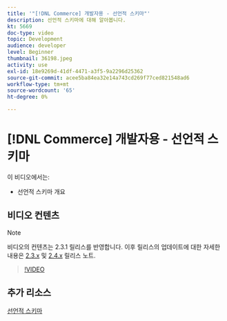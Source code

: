 ```yaml
---
title: '"[!DNL Commerce] 개발자용 - 선언적 스키마"'
description: 선언적 스키마에 대해 알아봅니다.
kt: 5669
doc-type: video
topic: Development
audience: developer
level: Beginner
thumbnail: 36198.jpeg
activity: use
exl-id: 18e9269d-41df-4471-a3f5-9a2296d25362
source-git-commit: acee5ba84ea32e14a743cd269f77ced821548ad6
workflow-type: tm+mt
source-wordcount: '65'
ht-degree: 0%

---
```


# [!DNL Commerce] 개발자용 - 선언적 스키마

이 비디오에서는:

- 선언적 스키마 개요

## 비디오 컨텐츠

>[!NOTE]
>
>비디오의 컨텐츠는 2.3.1 릴리스를 반영합니다. 이후 릴리스의 업데이트에 대한 자세한 내용은 [ 2.3.x](https://devdocs.magento.com/guides/v2.3/release-notes/bk-release-notes.html) 및 [2.4.x](https://devdocs.magento.com/guides/v2.4/release-notes/bk-release-notes.html) 릴리스 노트.

>[!VIDEO](https://video.tv.adobe.com/v/36198?quality=12&learn=on)

## 추가 리소스

[선언적 스키마](https://devdocs.magento.com/guides/v2.4/extension-dev-guide/declarative-schema/)
